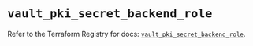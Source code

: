 # `vault_pki_secret_backend_role`

Refer to the Terraform Registry for docs: [`vault_pki_secret_backend_role`](https://registry.terraform.io/providers/hashicorp/vault/4.3.0/docs/resources/pki_secret_backend_role).
